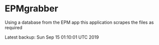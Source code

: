 # EPMgrabber
Using a database from the EPM app this application scrapes the files as required


Latest backup: Sun Sep 15 01:10:01 UTC 2019
